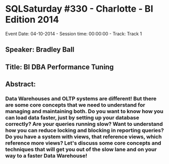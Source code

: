 # SQLSaturday #330 - Charlotte - BI Edition 2014
Event Date: 04-10-2014 - Session time: 00:00:00 - Track: Track 1
## Speaker: Bradley Ball
## Title: BI DBA Performance Tuning
## Abstract:
### Data Warehouses and OLTP systems are different!  But there are some core concepts that we need to understand for managing and maintaining both.  Do you want to know how you can load data faster, just by setting up your database correctly?  Are your queries running slow?  Want to understand how you can reduce locking and blocking in reporting queries?  Do you have a system with views, that reference views, which reference more views?  Let's discuss some core concepts and techniques that will get you out of the slow lane and on your way to a faster Data Warehouse!
